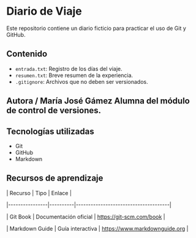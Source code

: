 # Diario de Viaje 
Este repositorio contiene un diario ficticio para practicar el uso de Git y GitHub. 
## Contenido 
- `entrada.txt`: Registro de los días del viaje.
- `resumen.txt`: Breve resumen de la experiencia.
- `.gitignore`: Archivos que no deben ser versionados.
## Autora / María José Gámez Alumna del módulo de control de versiones. 
## Tecnologías utilizadas 
- Git
- GitHub
- Markdown

## Recursos de aprendizaje

| Recurso | Tipo | Enlace |

|----------------|----------|--------------------------------------|

| Git Book | Documentación oficial | https://git-scm.com/book |

| Markdown Guide | Guía interactiva | https://www.markdownguide.org |
